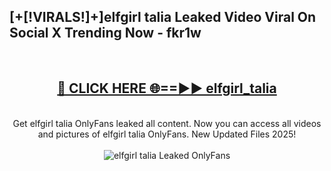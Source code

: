<h2>[+[!VIRALS!]+]elfgirl talia Leaked Video Viral On Social X Trending Now - fkr1w</h2>
<br>
<div align="center">
<h2><a href="https://libra.edu.pl?elfgirl_talia" rel="nofollow">🔴 CLICK HERE 🌐==►► elfgirl_talia</a></h2>
<br>
Get elfgirl talia OnlyFans leaked all content. Now you can access all videos and pictures of elfgirl talia OnlyFans. New Updated Files 2025!
<br>
<br>
<a href="https://libra.edu.pl?elfgirl_talia" rel="nofollow" data-target="animated-image.originalLink"><img src="https://i.ibb.co.com/WyWwxjT/player-gif2.gif" alt="elfgirl talia Leaked OnlyFans" style="max-width: 100%; display: inline-block;" data-target="animated-image.originalImage"></a>
</div>
<br>